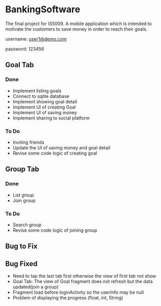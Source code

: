 # BankingSoftware
The final project for IS5009. A mobile application which is intended to motivate the customers to save money in order to reach their goals.

username: user1@demo.com 

password: 123456

## Goal Tab
### Done
- Implement listing goals
- Connect to sqlite database
- Implement showing goal detail
- Implement UI of creating Goal
- Implement UI of saving money
- Implement sharing to social platform

### To Do
- Inviting friends
- Update the UI of saving money and goal detail
- Revise some code logic of creating goal

## Group Tab
### Done
- List group
- Join group
### To Do
- Search group
- Revise some code logic of joining group
## Bug to Fix


## Bug Fixed
- Need to tap the last tab first otherwise the view of first tab not show
- Goal Tab: The view of Goal fragment does not refresh but the data updated(join a group)
- Fragment load before loginActivity so the userInfo may be null
- Problem of displaying the progress (float, int, String)
